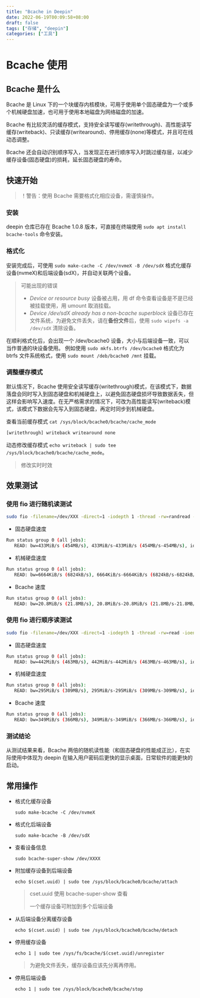```yaml
---
title: "Bcache in Deepin"
date: 2022-06-19T00:09:58+08:00
draft: false
tags: ["存储", "deepin"]
categories: ["工具"]
---
```


# Bcache 使用

## Bcache 是什么

Bcache 是 Linux 下的一个块缓存内核模块，可用于使用单个固态硬盘为一个或多个机械硬盘加速，也可用于使用本地磁盘为网络磁盘的加速。

Bcache 有比较灵活的缓存模式，支持安全读写缓存(writethrough)、高性能读写缓存(writeback)、只读缓存(writearound)、停用缓存(none)等模式，并且可在线动态调整。

Bcache 还会自动识别顺序写入，当发现正在进行顺序写入时跳过缓存层，以减少缓存设备(固态硬盘)的损耗，延长固态硬盘的寿命。

## 快速开始

> ！警告：使用 Bcache 需要格式化相应设备，需谨慎操作。

### 安装

deepin 仓库已存在 Bcache 1.0.8 版本，可直接在终端使用 `sudo apt install bcache-tools` 命令安装。

### 格式化

安装完成后，可使用 `sudo make-cache -C /dev/nvmeX -B /dev/sdX` 格式化缓存设备(nvmeX)和后端设备(sdX)，并自动关联两个设备。

> 可能出现的错误
>
> - _Device or resource busy_ 设备被占用，用 df 命令查看设备是不是已经被挂载使用，用 umount 取消挂载。
> - _Device /dev/sdX already has a non-bcache superblock_ 设备已存在文件系统，为避免文件丢失，请在**备份文件**后，使用 `sudo wipefs -a /dev/sdX` 清除设备。

在顺利格式化后，会出现一个 /dev/bcache0 设备，大小与后端设备一致，可以当作普通的块设备使用。
例如使用 `sudo mkfs.btrfs /dev/bcache0` 格式化为 btrfs 文件系统格式，使用 `sudo mount /deb/bcache0 /mnt` 挂载。

### 调整缓存模式

默认情况下，Bcache 使用安全读写缓存(writethrough)模式，在该模式下，数据落盘会同时写入到固态硬盘和机械硬盘上，以避免固态硬盘损坏导致数据丢失，但这样会影响写入速度。在无严格需求的情况下，可改为高性能读写(writeback)模式，该模式下数据会先写入到固态硬盘，再定时同步到机械硬盘。

查看当前缓存模式 `cat /sys/block/bcache0/bcache/cache_mode`

```bash
[writethrough] writeback writearound none
```

动态修改缓存模式 `echo writeback | sudo tee /sys/block/bcache0/bcache/cache_mode`。

> 修改实时时效

## 效果测试

### 使用 fio 进行随机读测试

```bash
sudo fio -filename=/dev/XXX -direct=1 -iodepth 1 -thread -rw=randread -ioengine=psync -bs=16k -size=5G -numjobs=30 -runtime=10 -group_reporting -name=mytest
```

- 固态硬盘速度

```bash
Run status group 0 (all jobs):
   READ: bw=433MiB/s (454MB/s), 433MiB/s-433MiB/s (454MB/s-454MB/s), io=4330MiB (4540MB), run=10002-10002msec
```

- 机械硬盘速度

```bash
Run status group 0 (all jobs):
   READ: bw=6664KiB/s (6824kB/s), 6664KiB/s-6664KiB/s (6824kB/s-6824kB/s), io=65.7MiB (68.9MB), run=10099-10099msec
```

- Bcache 速度

```bash
Run status group 0 (all jobs):
   READ: bw=20.8MiB/s (21.8MB/s), 20.8MiB/s-20.8MiB/s (21.8MB/s-21.8MB/s), io=211MiB (221MB), run=10140-10140msec
```

### 使用 fio 进行顺序读测试

```bash
sudo fio -filename=/dev/XXX -direct=1 -iodepth 1 -thread -rw=read -ioengine=psync -bs=16k -size=5G -numjobs=30 -runtime=8 -group_reporting -name=mytest
```

- 固态硬盘速度

```bash
Run status group 0 (all jobs):
   READ: bw=442MiB/s (463MB/s), 442MiB/s-442MiB/s (463MB/s-463MB/s), io=3536MiB (3707MB), run=8008-8008msec
```

- 机械硬盘速度

```bash
Run status group 0 (all jobs):
   READ: bw=295MiB/s (309MB/s), 295MiB/s-295MiB/s (309MB/s-309MB/s), io=2357MiB (2472MB), run=8002-8002msec
```

- Bcache 速度

```bash
Run status group 0 (all jobs):
   READ: bw=349MiB/s (366MB/s), 349MiB/s-349MiB/s (366MB/s-366MB/s), io=2795MiB (2931MB), run=8002-8002msec
```

### 测试结论

从测试结果来看，Bcache 两倍的随机读性能（和固态硬盘的性能成正比），在实际使用中体现为 deepin 在输入用户密码后更快的显示桌面，日常软件的能更快的启动。

## 常用操作

- 格式化缓存设备

  `sudo make-bcache -C /dev/nvmeX`

- 格式化后端设备

  `sudo make-bcache -B /dev/sdX`

- 查看设备信息

  `sudo bcache-super-show /dev/XXXX`

- 附加缓存设备到后端设备

  `echo $(cset.uuid) | sudo tee /sys/block/bcache0/bcache/attach`

  > cset.uuid 使用 bcache-super-show 查看
  >
  > 一个缓存设备可附加到多个后端设备

- 从后端设备分离缓存设备

  `echo $(cset.uuid) | sudo tee /sys/block/bcache0/bcache/detach`

- 停用缓存设备

  `echo 1 | sudo tee /sys/fs/bcache/$(cset.uuid)/unregister`

  > 为避免文件丢失，缓存设备应该先分离再停用。

- 停用后端设备

  `echo 1 | sudo tee /sys/block/bcache0/bcache/stop`
